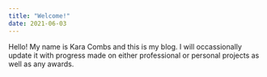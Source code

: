 ```yaml
---
title: "Welcome!"
date: 2021-06-03
---
```


Hello! My name is Kara Combs and this is my blog. I will occassionally update it with progress made on either professional or personal projects as well as any awards.
